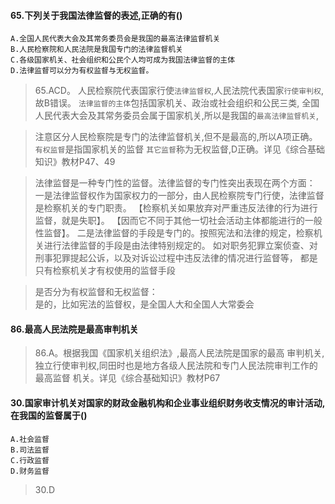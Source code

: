 #### 65.下列关于我国法律监督的表述,正确的有()
    A.全国人民代表大会及其常务委员会是我国的最高法律监督机关
    B.人民检察院和人民法院是我国专门的法律监督机关
    C.各级国家机关、社会组织和公民个人均可成为我国法律监督的主体
    D.法律监督可以分为有权监督与无权监督。
>   65.ACD。
人民检察院代表国家行使`法律监督权`,人民法院代表国家`行使审判权`,故B错误。
`法律监督的主体`包括国家机关、政治或社会组织和公民三类,
全国人民代表大会及其常务委员会属于国家机关,所以是我国的`最高法律监督机关`,

>   注意区分人民检察院是专门的法律监督机关,但不是最高的,所以A项正确。
`有权监督`是指国家机关的监督
`其它监督`称为无权监督,D正确。详见《综合基础知识》教材P47、49

>   法律监督是一种专门性的监督。法律监督的专门性突出表现在两个方面：
一是法律监督权作为国家权力的一部分，由人民检察院专门行使，法律监督是检察机关的专门职责。
    【检察机关如果放弃对严重违反法律的行为进行监督，就是失职】。
    【因而它不同于其他一切社会活动主体都能进行的一般性监督】。
二是法律监督的手段是专门的。按照宪法和法律的规定，检察机关进行法律监督的手段是由法律特别规定的。
如对职务犯罪立案侦查、对刑事犯罪提起公诉，以及对诉讼过程中违反法律的情况进行监督等，
都是只有检察机关才有权使用的监督手段

>   是否分为有权监督和无权监督：    
是的，比如宪法的监督权，是全国人大和全国人大常委会   

#### 86.最高人民法院是最高审判机关
>   86.A。根据我国《国家机关组织法》,最高人民法院是国家的最高
    审判机关,独立行使审判权,同田时也是地方各级人民法院和专门人民法院审判工作的最高监督
    机关。详见《综合基础知识》教材P67

#### 30.国家审计机关对国家的财政金融机构和企业事业组织财务收支情况的审计活动,在我国的监督属于()
    A.社会监督
    B.司法监督
    C.行政监督
    D.财务监督
>   30.D









































